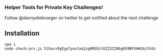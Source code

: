 ### Helper Tools for Private Key Challenges!

Follow @dannydiekroeger on twitter to get notified about the next challenge

## Installation
```
npm i
node check-prv.js 5Jhacv9gEyp7yosCeq1zgRRQSitGZZ3Z2NbgKG9BFXHW16iYU4z
```
